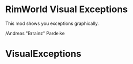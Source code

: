 # RimWorld Visual Exceptions

This mod shows you exceptions graphically.

/Andreas "Brrainz" Pardeike
# VisualExceptions
